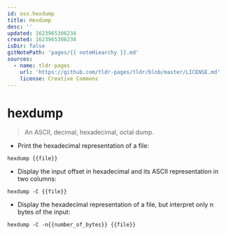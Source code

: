 ```yaml
---
id: osx.hexdump
title: Hexdump
desc: ''
updated: 1623965306234
created: 1623965306234
isDir: false
gitNotePath: 'pages/{{ noteHiearchy }}.md'
sources:
  - name: tldr-pages
    url: 'https://github.com/tldr-pages/tldr/blob/master/LICENSE.md'
    license: Creative Commons
---
```

# hexdump

> An ASCII, decimal, hexadecimal, octal dump.

- Print the hexadecimal representation of a file:

`hexdump {{file}}`

- Display the input offset in hexadecimal and its ASCII representation in two columns:

`hexdump -C {{file}}`

- Display the hexadecimal representation of a file, but interpret only n bytes of the input:

`hexdump -C -n{{number_of_bytes}} {{file}}`

